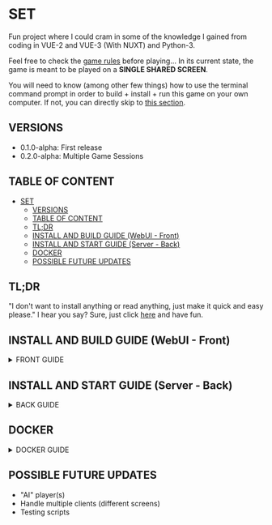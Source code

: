 # SET

Fun project where I could cram in some of the knowledge I gained from coding in VUE-2 and VUE-3 (With NUXT) and Python-3.

Feel free to check the [game rules](https://en.wikipedia.org/wiki/Set_(card_game)#Games) before playing... In its current state, the game is meant to be played on a **SINGLE SHARED SCREEN**.

You will need to know (among other few things) how to use the terminal command prompt in order to build + install + run this game on your own computer. If not, you can directly skip to [this section](#tldr).

## VERSIONS

- 0.1.0-alpha: First release
- 0.2.0-alpha: Multiple Game Sessions

## TABLE OF CONTENT

<!-- TOC -->

- [SET](#set)
  - [VERSIONS](#versions)
  - [TABLE OF CONTENT](#table-of-content)
  - [TL;DR](#tldr)
  - [INSTALL AND BUILD GUIDE (WebUI - Front)](#install-and-build-guide-webui---front)
  - [INSTALL AND START GUIDE (Server - Back)](#install-and-start-guide-server---back)
  - [DOCKER](#docker)
  - [POSSIBLE FUTURE UPDATES](#possible-future-updates)

<!-- /TOC -->

## TL;DR

"I don't want to install anything or read anything, just make it quick and easy please." I hear you say? Sure, just click [here](https://pyset.onrender.com/) and have fun. 

## INSTALL AND BUILD GUIDE (WebUI - Front)

<details>
<summary>FRONT GUIDE</summary>

If you have [Docker](https://www.docker.com/) or [Rancher](https://www.rancher.com/) installed, you can skip to [this section](#docker).
If you only want to run the project on your own machine, just skip to [this section](#install-and-start-guide-server---back).
If you want to build and run the project from scratch on your own machine, well, there's a bit of reading, and it starts now.

- Clone, or download + extract [this project](https://github.com/Luraminaki/pySET/archive/refs/heads/main.zip)
- For `NodeJS` installation, consult the following [link](https://nodejs.org/en/download)
- For `Yarn` installation, consult the following [link](https://classic.yarnpkg.com/lang/en/docs/install/)

Once done, open a new terminal in the directory `pySET` and type the following commands to build the WebUI.

```sh
cd pySET/flask
yarn install
yarn generate
```
</details>

## INSTALL AND START GUIDE (Server - Back)

<details>
<summary>BACK GUIDE</summary>

In this section, I will assume that you either followed the building instructions above, or downloaded and extracted [the latest release](https://github.com/Luraminaki/pySET/releases).

- For `Python 3` installation, consult the following [link](https://www.python.org/downloads/)

Once done, open a new terminal in the directory `pySET` and type the following command to create the python virtual environment.

```sh
python -m venv .venv
```

In the same terminal, activate the `.venv` previously created as follow, or as shown in [HowTo](https://docs.python.org/3/tutorial/venv.html#creating-virtual-environments), and install the project's dependencies.

- **Windows**

```sh
.venv\Scripts\activate
pip install -U -r requirements.txt
```

- **Unix** or **MacOS**

```sh
source .venv/bin/activate
pip install -U -r requirements.txt
```

Once done, you can run the project with either

```sh
python3 server_app.py -c config.json
```

or

```sh
gunicorn -c gunicorn/dev_app.py
```

You can now open your favorite web browser and [start-the-game](http://localhost:10000)
</details>

## DOCKER

<details>
<summary>DOCKER GUIDE</summary>

I wrote a `Dockerfile` as a training exercise and for those that want something that "just works". (Though, you have to know how [Docker](https://www.docker.com/) or [Rancher](https://www.rancher.com/) works beforehand...)

```sh
cd pySET
docker build -t pyset:0.2 .
docker run -d -p 10000:10000 pyset:0.2
```
</details>

## POSSIBLE FUTURE UPDATES

- "AI" player(s)
- Handle multiple clients (different screens)
- Testing scripts

